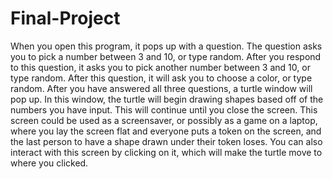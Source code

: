 # Final-Project
When you open this program, it pops up with a question. The question asks you to pick a number between 3 and 10, or type random. After you respond to this question, it asks you to pick another number between 3 and 10, or type random. After this question, it will ask you to choose a color, or type random. After you have answered all three questions, a turtle window will pop up. In this window, the turtle will begin drawing shapes based off of the numbers you have input. This will continue until you close the screen. This screen could be used as a screensaver, or possibly as a game on a laptop, where you lay the screen flat and everyone puts a token on the screen, and the last person to have a shape drawn under their token loses. You can also interact with this screen by clicking on it, which will make the turtle move to where you clicked.
